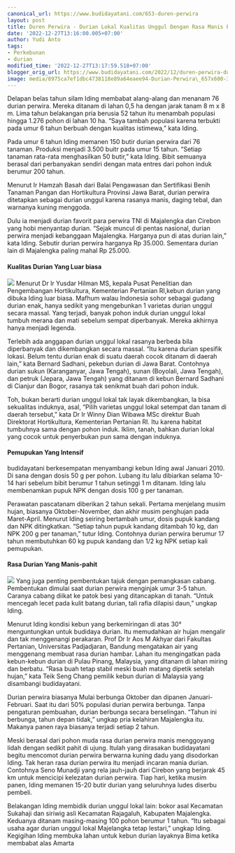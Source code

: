 ```yaml
---
canonical_url: https://www.budidayatani.com/653-duren-perwira
layout: post
title: Duren Perwira - Durian Lokal Kualitas Unggul Dengan Rasa Manis Pahit Dari Majalengka
date: '2022-12-27T13:16:00.005+07:00'
author: Yudi Anto
tags:
- Perkebunan
- durian
modified_time: '2022-12-27T13:17:59.518+07:00'
blogger_orig_url: https://www.budidayatani.com/2022/12/duren-perwira-durian-lokal-kualitas.html
image: media/8975ca7ef1dbc4738118e89a64eaee94-Durian-Perwira\_657x600-300x274.jpg
---
```

Delapan belas tahun silam Iding membabat alang-alang dan menanam 76 durian perwira. Mereka ditanam di lahan 0,5 ha dengan jarak tanam 8 m x 8 m. Lima tahun belakangan pria berusia 52 tahun itu menambah populasi hingga 1.276 pohon di lahan 10 ha. “Saya tambah populasi karena terbukti pada umur 6 tahun berbuah dengan kualitas istimewa,” kata Iding.


Pada umur 6 tahun Iding memanen 150 butir durian perwira dari 76 tanaman. Produksi menjadi 3.500 buitr pada umur 15 tahun. “Setiap tanaman rata-rata menghasilkan 50 butir,” kata Iding. Bibit semuanya berasal dari perbanyakan sendiri dengan mata entres dari pohon induk berumur 200 tahun.


Menurut Ir Hamzah Basah dari Balai Pengawasan dan Sertifikasi Benih Tanaman Pangan dan Hortikultura Provinsi Jawa Barat, durian perwira ditetapkan sebagai durian unggul karena rasanya manis, daging tebal, dan warnanya kuning menggoda.


Dulu ia menjadi durian favorit para perwira TNI di Majalengka dan Cirebon yang hobi menyantap durian. “Sejak muncul di pentas nasional, durian perwira menjadi kebanggaan Majalengka. Harganya pun di atas durian lain,” kata Iding. Sebutir durian perwira harganya Rp 35.000. Sementara durian lain di Majalengka paling mahal Rp 25.000.


#### Kualitas Durian Yang Luar biasa


[![](https://blogger.googleusercontent.com/img/b/R29vZ2xl/AVvXsEhPeaMqetghW-6p-einu0w-uYCYN8jrpCnBkKACKmpAjwZ0eoAoAvIuR5P5wuo89y7qBFLjQvqZ0FLgxmF9MAxUsyujUlc9pJAySUU5xujYzuss47QRIgTwdIZIhR61jkqxSfBkUyKQAF0zIxap0oHAWK776OaulYai4l6nZTZAtGT994-eNdRnxXodYw/s600/Durian-Perwira_657x600-300x274.jpg)](https://blogger.googleusercontent.com/img/b/R29vZ2xl/AVvXsEhPeaMqetghW-6p-einu0w-uYCYN8jrpCnBkKACKmpAjwZ0eoAoAvIuR5P5wuo89y7qBFLjQvqZ0FLgxmF9MAxUsyujUlc9pJAySUU5xujYzuss47QRIgTwdIZIhR61jkqxSfBkUyKQAF0zIxap0oHAWK776OaulYai4l6nZTZAtGT994-eNdRnxXodYw/s300/Durian-Perwira_657x600-300x274.jpg)
Menurut Dr lr Yusdar Hilman MS, kepala Pusat Penelitian dan Pengembangan Hortikultura, Kementerian Pertanian RI,kebun durian yang dibuka Iding luar biasa. Mafhum walau Indonesia sohor sebagai gudang durian enak, hanya sedikit yang mengebunkan 1 varietas durian unggul secara massal. Yang terjadi, banyak pohon induk durian unggul lokal tumbuh merana dan mati sebelum sempat diperbanyak. Mereka akhirnya hanya menjadi legenda.


Terlebih ada anggapan durian unggul lokal rasanya berbeda bila diperbanyak dan dikembangkan secara massal. “Itu karena durian spesifik lokasi. Belum tentu durian enak di suatu daerah cocok ditanam di daerah lain,” kata Bernard Sadhani, pekebun durian di Jawa Barat. Contohnya durian sukun (Karanganyar, Jawa Tengah), sunan (Boyolali, Jawa Tengah), dan petruk (Jepara, Jawa Tengah) yang ditanam di kebun Bernard Sadhani di Cianjur dan Bogor, rasanya tak senikmat buah dari pohon induk.


Toh, bukan berarti durian unggul lokal tak layak dikembangkan, la bisa sekualitas induknya, asal, “Pilih varietas unggul lokal setempat dan tanam di daerah tersebut,” kata Dr Ir Winny Dian Wibawa MSc direktur Buah Direktorat Hortikultura, Kementerian Pertanian RI. Itu karena habitat tumbuhnya sama dengan pohon induk. Iklim, tanah, bahkan durian lokal yang cocok untuk penyerbukan pun sama dengan induknya.


#### Pemupukan Yang Intensif


budidayatani berkesempatan menyambangi kebun Iding awal Januari 2010. Di sana dengan dosis 50 g per pohon. Lubang itu lalu dibiarkan selama 10-14 hari sebelum bibit berumur 1 tahun setinggi 1 m ditanam. Iding lalu membenamkan pupuk NPK dengan dosis 100 g per tanaman.


Perawatan pascatanam diberikan 2 tahun sekali. Pertama menjelang musim hujan, biasanya Oktober-November, dan akhir musim penghujan pada Maret-April. Menurut Iding seiring bertambah umur, dosis pupuk kandang dan NPK ditingkatkan. “Setiap tahun pupuk kandang ditambah 10 kg, dan NPK 200 g per tanaman,” tutur Iding. Contohnya durian perwira berumur 17 tahun membutuhkan 60 kg pupuk kandang dan 1/2 kg NPK setiap kali pemupukan.


#### Rasa Durian Yang Manis-pahit


[![](https://blogger.googleusercontent.com/img/b/R29vZ2xl/AVvXsEhklhNTycdylnM5FZU250nA-XkwwTbudfUZyyZ544TUa5gQr7I62BJl2oAbAFSBMuV3shW8FzqBBNKSMbSJNhmJKRDTgX-rpUMEGqJnUg2wviPY6a7AuVkvV4slPpoGbKm2HmN9gt-mthi_OXTUOcFtFiJsm0eVNX66YzXQ3ntdTL7WEW3LrEyuj7qmYg/s600/Durian-Perwira_800x481-300x180.jpg)](https://blogger.googleusercontent.com/img/b/R29vZ2xl/AVvXsEhklhNTycdylnM5FZU250nA-XkwwTbudfUZyyZ544TUa5gQr7I62BJl2oAbAFSBMuV3shW8FzqBBNKSMbSJNhmJKRDTgX-rpUMEGqJnUg2wviPY6a7AuVkvV4slPpoGbKm2HmN9gt-mthi_OXTUOcFtFiJsm0eVNX66YzXQ3ntdTL7WEW3LrEyuj7qmYg/s300/Durian-Perwira_800x481-300x180.jpg)
Yang juga penting pembentukan tajuk dengan pemangkasan cabang. Pembentukan dimulai saat durian perwira menginjak umur 3-5 tahun. Caranya cabang diikat ke patok besi yang ditancapkan di tanah. “Untuk mencegah lecet pada kulit batang durian, tali rafia dilapisi daun,” ungkap Iding.


Menurut Iding kondisi kebun yang berkemiringan di atas 30° menguntungkan untuk budidaya durian. Itu memudahkan air hujan mengalir dan tak menggenangi perakaran. Prof Dr Ir Aos M Akhyar dari Fakultas Pertanian, Universitas Padjadjaran, Bandung mengatakan air yang menggenang membuat rasa durian hambar. Lahan itu mengingatkan pada kebun-kebun durian di Pulau Pinang, Malaysia, yang ditanam di lahan miring dan berbatu. “Rasa buah tetap stabil meski buah matang dipetik setelah hujan,” kata Teik Seng Chang pemilik kebun durian di Malaysia yang disambangi budidayatani.


Durian perwira biasanya Mulai berbunga Oktober dan dipanen Januari-Februari. Saat itu dari 50% populasi durian perwira berbunga. Tanpa pengaturan pembuahan, durian berbunga secara berselingan. “Tahun ini berbunga, tahun depan tidak,” ungkap pria kelahiran Majalengka itu. Makanya panen raya biasanya terjadi setiap 2 tahun.


Meski berasal dari pohon muda rasa durian perwira manis menggoyang lidah dengan sedikit pahit di ujung. Itulah yang dirasakan budidayatani begitu mencomot durian perwira berwarna kuning dadu yang disodorkan Iding. Tak heran rasa durian perwira itu menjadi incaran mania durian. Contohnya Seno Munadji yang rela jauh-jauh dari Cirebon yang berjarak 45 km untuk mencicipi kelezatan durian perwira. Tiap hari, ketika musim panen, Iding memanen 15-20 butir durian yang seluruhnya ludes diserbu pembeli.


Belakangan Iding membidik durian unggul lokal lain: bokor asal Kecamatan Sukahaji dan siriwig asli Kecamatan Rajagaluh, Kabupaten Majalengka. Keduanya ditanam masing-masing 100 pohon berumur 1 tahun. “Itu sebagai usaha agar durian unggul lokal Majelangka tetap lestari,” ungkap Iding. Kegigihan Iding membuka lahan untuk kebun durian layaknya Bima ketika membabat alas Amarta

